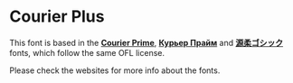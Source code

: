 # Courier Plus

This font is based in the **[Courier Prime](https://github.com/quoteunquoteapps/CourierPrime)**, **[Курьер Прайм](http://dimkanovikov.pro/courierprime/)** and **[源柔ゴシック](http://jikasei.me/font/genjyuu/)** fonts, which follow the same OFL license.

Please check the websites for more info about the fonts.
